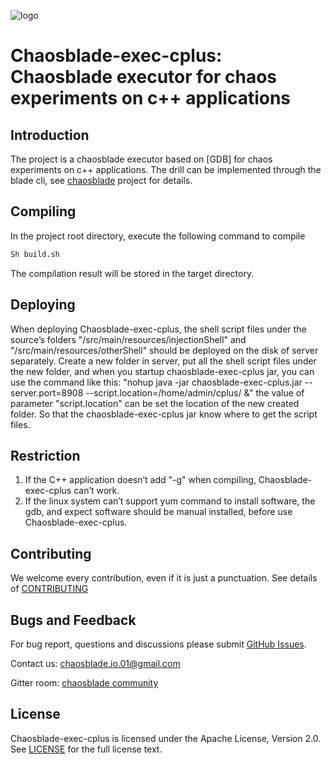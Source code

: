 ![logo](https://chaosblade.oss-cn-hangzhou.aliyuncs.com/doc/image/chaosblade-logo.png)

# Chaosblade-exec-cplus: Chaosblade executor for chaos experiments on c++ applications


## Introduction
The project is a chaosblade executor based on [GDB] for chaos 
experiments on c++ applications. The drill can be implemented through the blade cli, see 
[chaosblade](https://github.com/chaosblade-io/chaosblade) project for details.


## Compiling
In the project root directory, execute the following command to compile
```bash
Sh build.sh
```

The compilation result will be stored in the target directory.


## Deploying
When deploying Chaosblade-exec-cplus, the shell script files under the source’s folders "/src/main/resources/injectionShell" and "/src/main/resources/otherShell" should be deployed on the disk of server separately. Create a new folder in server, put all the shell script files under the new folder, and when you startup chaosblade-exec-cplus jar, you can use the command like this: "nohup java -jar chaosblade-exec-cplus.jar --server.port=8908 --script.location=/home/admin/cplus/ &"  the value of parameter "script.location" can be set the location of the new created folder. So that the  chaosblade-exec-cplus jar know where to get the script files.


## Restriction
1. If the C++ application doesn’t add "-g" when compiling, Chaosblade-exec-cplus can’t work. 
2. If the linux system can’t support yum command to install software,  the gdb, and expect software should be manual installed, before use Chaosblade-exec-cplus.


## Contributing
We welcome every contribution, even if it is just a punctuation. See details of [CONTRIBUTING](CONTRIBUTING.md)


## Bugs and Feedback
For bug report, questions and discussions please submit [GitHub Issues](https://github.com/chaosblade-io/chaosblade-exec-cplus/issues).

Contact us: chaosblade.io.01@gmail.com

Gitter room: [chaosblade community](https://gitter.im/chaosblade-io/community)


## License
Chaosblade-exec-cplus is licensed under the Apache License, Version 2.0. See [LICENSE](LICENSE) for the full license text.
